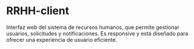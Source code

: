 # RRHH-client
Interfaz web del sistema de recursos humanos, que permite gestionar usuarios, solicitudes y notificaciones. Es responsive y está diseñado para ofrecer una experiencia de usuario eficiente.
